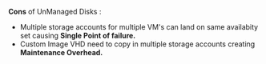 **Cons** of UnManaged Disks :
+ Multiple storage accounts for multiple VM's can land on same availabity set causing **Single Point of failure.**
+ Custom Image VHD need to copy in multiple storage accounts creating **Maintenance Overhead.**
